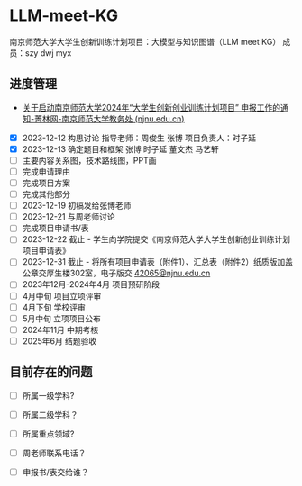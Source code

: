 # LLM-meet-KG
南京师范大学大学生创新训练计划项目：大模型与知识图谱（LLM meet KG）
成员：szy dwj myx

## 进度管理
-  [关于启动南京师范大学2024年“大学生创新创业训练计划项目” 申报工作的通知-菁林网-南京师范大学教务处 (njnu.edu.cn)](http://jwc.njnu.edu.cn/info/1050/7530.htm)
- [X] 2023-12-12 构思讨论  指导老师：周俊生 张博 项目负责人：时子延
- [X] 2023-12-13 确定题目和框架  张博 时子延 董文杰 马艺轩
- [ ] 主要内容关系图，技术路线图，PPT画
- [ ] 完成申请理由
- [ ] 完成项目方案
- [ ] 完成其他部分
- [ ] 2023-12-19 初稿发给张博老师
- [ ] 2023-12-21 与周老师讨论
- [ ] 完成项目申请书/表
- [ ] 2023-12-22 截止 - 学生向学院提交《南京师范大学大学生创新创业训练计划项目申请表》
- [ ] 2023-12-31 截止 - 将所有项目申请表（附件1）、汇总表（附件2）纸质版加盖公章交厚生楼302室，电子版交 42065@njnu.edu.cn 
- [ ] 2023年12月-2024年4月 项目预研阶段
- [ ] 4月中旬       项目立项评审
- [ ] 4月下旬       学校评审
- [ ] 5月中旬       立项项目公布
- [ ] 2024年11月 中期考核
- [ ] 2025年6月  结题验收
## 目前存在的问题
- [ ] 所属一级学科?
- [ ] 所属二级学科？
- [ ] 所属重点领域?
- [ ] 周老师联系电话？
- [ ] 申报书/表交给谁？


